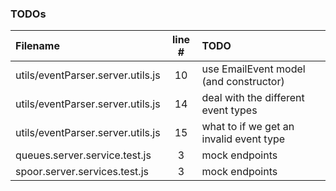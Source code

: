 ### TODOs
| Filename | line # | TODO
|:------|:------:|:------
| utils/eventParser.server.utils.js | 10 | use EmailEvent model (and constructor)
| utils/eventParser.server.utils.js | 14 | deal with the different event types
| utils/eventParser.server.utils.js | 15 | what to if we get an invalid event type
| queues.server.service.test.js | 3 | mock endpoints
| spoor.server.services.test.js | 3 | mock endpoints